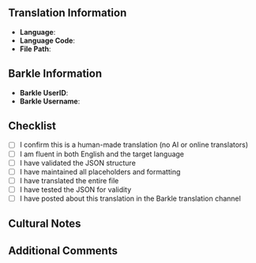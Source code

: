 <!-- 
Thanks for contributing to Barkle Translations! 
Please fill out the information below carefully.
-->

## Translation Information
- **Language**: <!-- e.g., Spanish -->
- **Language Code**: <!-- e.g., es_ES -->
- **File Path**: <!-- e.g., translations/es_ES.json -->

## Barkle Information
<!-- This information is required for badge assignment -->
- **Barkle UserID**: <!-- Your Barkle ID (can be found at https://barkle.chat/settings/account-info) -->
- **Barkle Username**: <!-- Your @username (not display name) -->

## Checklist
<!-- Please check all that apply by replacing [ ] with [x] -->

- [ ] I confirm this is a human-made translation (no AI or online translators)
- [ ] I am fluent in both English and the target language
- [ ] I have validated the JSON structure
- [ ] I have maintained all placeholders and formatting
- [ ] I have translated the entire file
- [ ] I have tested the JSON for validity
- [ ] I have posted about this translation in the Barkle translation channel

## Cultural Notes
<!-- Optional: Add any cultural context or adaptations you made -->

## Additional Comments
<!-- Add any other context about the translation here -->